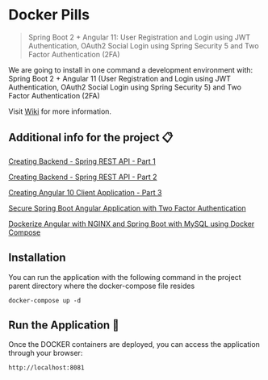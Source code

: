 # Docker Pills
> Spring Boot 2 + Angular 11: User Registration and Login using JWT Authentication, OAuth2 Social Login using Spring Security 5 and Two Factor Authentication (2FA)

We are going to install in one command a development environment with: Spring Boot 2 + Angular 11 (User Registration and Login using JWT Authentication, OAuth2 Social Login using Spring Security 5) and Two Factor Authentication (2FA)

Visit [Wiki](wiki) for more information.



## Additional info for the project 📋

[Creating Backend - Spring REST API - Part 1](https://www.javachinna.com/spring-boot-angular-two-factor-authentication/)

[Creating Backend - Spring REST API - Part 2](https://www.javachinna.com/2020/10/23/spring-boot-angular-10-user-registration-oauth2-social-login-part-2/)

[Creating Angular 10 Client Application - Part 3](https://www.javachinna.com/2020/10/28/spring-boot-angular-10-user-registration-oauth2-social-login-part-3/)

[Secure Spring Boot Angular Application with Two Factor Authentication](https://www.javachinna.com/spring-boot-angular-two-factor-authentication/)

[Dockerize Angular with NGINX and Spring Boot with MySQL using Docker Compose](https://www.javachinna.com/angular-nginx-spring-boot-mysql-docker-compose/)

## Installation

You can run the application with the following command in the project parent directory where the docker-compose file resides
```
docker-compose up -d
```

## Run the Application 🚀
Once the DOCKER containers are deployed, you can access the application through your browser: 
```
http://localhost:8081
```

<!-- Markdown link & img dfn's -->
[wiki]: https://github.com/jlferrete/yourproject/spring-boot-angular-2fa-demo